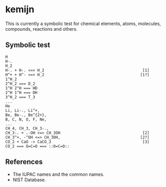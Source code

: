 # kemijn
This is currently a symbolic test for chemical elements, atoms, molecules, compounds, reactions and others.

## Symbolic test
```kemijn
H
H-.
H_2
H-. + H-. <=> H_2                                           [1]
H^+ + H^- <=> H_2                                          [1?]
1^H_2
2^H_2 === D_2
1^H 2^H === HD
2^H 1^H === DH
3^H_2 === T_3
...
He
Li, Li-., Li^+,
Be, Be-., Be^{2+},
B, C, N, O, F, Ne,
...
CH_4, CH_3, CH_3-.,
CH_3-. + .-OH <=> CH_3OH                                    [2]
CH_3^+, -^OH <=> CH_3OH,                                   [2?]
CO_2 + CaO -> CaCO_3                                        [3]
CO_2 === O=C=O === ::O=C=O::
```

## References
- The IUPAC names and the common names.
- NIST Database.
